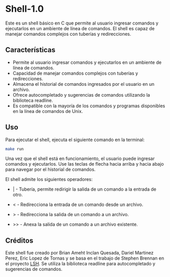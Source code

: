 # Shell-1.0

Este es un shell básico en C que permite al usuario ingresar comandos y ejecutarlos en un ambiente de línea de comandos. El shell es capaz de manejar comandos complejos con tuberías y redirecciones.

## Características

- Permite al usuario ingresar comandos y ejecutarlos en un ambiente de línea de comandos.
- Capacidad de manejar comandos complejos con tuberías y redirecciones.
- Almacena el historial de comandos ingresados por el usuario en un archivo.
- Ofrece autocompletado y sugerencias de comandos utilizando la biblioteca readline.
- Es compatible con la mayoría de los comandos y programas disponibles en la línea de comandos de Unix.

## Uso

Para ejecutar el shell, ejecuta el siguiente comando en la terminal:

```bash
make run
```

Una vez que el shell está en funcionamiento, el usuario puede ingresar comandos y ejecutarlos. Use las teclas de flecha hacia arriba y hacia abajo para navegar por el historial de comandos.

El shell admite los siguientes operadores:

- | - Tubería, permite redirigir la salida de un comando a la entrada de otro.
- &lt; - Redirecciona la entrada de un comando desde un archivo.

- &gt; - Redirecciona la salida de un comando a un archivo.

- &gt;&gt; - Anexa la salida de un comando a un archivo existente.

## Créditos

Este shell fue creado por Brian Ameht Inclan Quesada, Dariel Martinez Perez, Eric Lopez de Tornas y se basa en el trabajo de Stephen Brennan en el proyecto [LSH](https://github.com/brenns10/lsh). Se utiliza la biblioteca readline para autocompletado y sugerencias de comandos.
